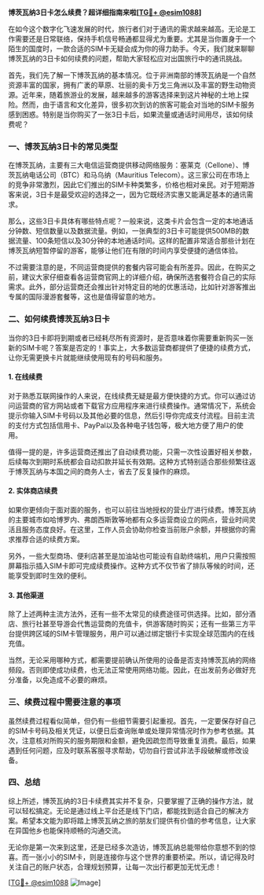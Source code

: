 **博茨瓦纳3日卡怎么续费？超详细指南来啦[[TG💪+ @esim1088](https://t.me/s/esim1088)]**

在如今这个数字化飞速发展的时代，旅行者们对于通讯的需求越来越高。无论是工作需要还是日常联络，保持手机信号畅通都显得尤为重要。尤其是当你置身于一个陌生的国度时，一款合适的SIM卡无疑会成为你的得力助手。今天，我们就来聊聊博茨瓦纳的3日卡如何续费的问题，帮助大家轻松应对出国旅行中的通讯挑战。

首先，我们先了解一下博茨瓦纳的基本情况。位于非洲南部的博茨瓦纳是一个自然资源丰富的国家，拥有广袤的草原、壮丽的奥卡万戈三角洲以及丰富的野生动物资源。近年来，随着旅游业的发展，越来越多的游客选择来到这片神秘的土地上探险。然而，由于语言和文化差异，很多初次到访的旅客可能会对当地的SIM卡服务感到困惑。特别是当你购买了一张3日卡后，如果流量或通话时间用尽，该如何续费呢？

### 一、博茨瓦纳3日卡的常见类型

在博茨瓦纳，主要有三大电信运营商提供移动网络服务：塞莱克（Cellone）、博茨瓦纳电话公司（BTC）和马乌纳（Mauritius Telecom）。这三家公司在市场上的竞争非常激烈，因此它们推出的SIM卡种类繁多，价格也相对亲民。对于短期游客来说，3日卡是最受欢迎的选择之一，因为它既经济实惠又能满足基本的通讯需求。

那么，这些3日卡具体有哪些特点呢？一般来说，这类卡片会包含一定的本地通话分钟数、短信数量以及数据流量。例如，一张典型的3日卡可能提供500MB的数据流量、100条短信以及30分钟的本地通话时间。这样的配置非常适合那些计划在博茨瓦纳短暂停留的游客，能够让他们在有限的时间内享受便捷的通信体验。

不过需要注意的是，不同运营商提供的套餐内容可能会有所差异。因此，在购买之前，建议大家仔细查看各运营商官网上的详细介绍，确保所选套餐符合自己的实际需求。此外，部分运营商还会推出针对特定目的地的优惠活动，比如针对游客推出专属的国际漫游套餐等，这也是值得留意的地方。

### 二、如何续费博茨瓦纳3日卡

当你的3日卡即将到期或者已经耗尽所有资源时，是否意味着你需要重新购买一张新的SIM卡呢？答案是否定的！事实上，大多数运营商都提供了便捷的续费方式，让你无需更换卡片就能继续使用现有的号码和服务。

#### 1. 在线续费

对于熟悉互联网操作的人来说，在线续费无疑是最方便快捷的方式。你可以通过访问运营商的官方网站或者下载官方应用程序来进行续费操作。通常情况下，系统会提示你输入SIM卡号码以及其他必要的信息，然后引导你完成支付流程。目前主流的支付方式包括信用卡、PayPal以及各种电子钱包等，极大地方便了用户的使用。

值得一提的是，许多运营商还推出了自动续费功能，只需一次性设置好相关参数，后续每次到期时系统都会自动扣款并延长有效期。这种方式特别适合那些频繁往返于博茨瓦纳与本国之间的商务人士，省去了反复操作的麻烦。

#### 2. 实体商店续费

如果你更倾向于面对面的服务，也可以前往当地授权的营业厅进行续费。博茨瓦纳的主要城市如哈博罗内、弗朗西斯敦等地都有众多运营商设立的网点，营业时间灵活且服务态度良好。在这里，工作人员会协助你检查当前账户余额，并根据你的需求推荐合适的续费方案。

另外，一些大型商场、便利店甚至是加油站也可能设有自助终端机，用户只需按照屏幕指示插入SIM卡即可完成续费操作。这种方式不仅节省了排队等候的时间，还能享受到即时生效的便利。

#### 3. 其他渠道

除了上述两种主流方法外，还有一些不太常见的续费途径可供选择。比如，部分酒店、旅行社甚至导游会代售运营商的充值卡，供游客随时购买；还有一些第三方平台提供跨区域的SIM卡管理服务，用户可以通过绑定银行卡实现全球范围内的在线充值。

当然，无论采用哪种方式，都需要提前确认所使用的设备是否支持博茨瓦纳的网络频段。否则即使成功续费，也无法正常使用网络功能。因此，在出发前务必做好充分准备，以免造成不必要的麻烦。

### 三、续费过程中需要注意的事项

虽然续费过程看似简单，但仍有一些细节需要引起重视。首先，一定要保存好自己的SIM卡号码及相关凭证，以便日后查询账单或处理异常情况时作为参考依据。其次，注意核对所购买的服务期限和金额，避免因疏忽而导致重复消费。最后，如果遇到任何问题，应及时联系客服寻求帮助，切勿自行尝试非法手段破解或修改设备。

### 四、总结

综上所述，博茨瓦纳的3日卡续费其实并不复杂，只要掌握了正确的操作方法，就可以轻松搞定。无论是通过线上平台还是线下门店，都能找到适合自己的解决方案。希望本文能为即将踏上博茨瓦纳之旅的朋友们提供有价值的参考信息，让大家在异国他乡也能保持顺畅的沟通交流。

无论你是第一次来到这里，还是已经多次造访，博茨瓦纳总能带给你意想不到的惊喜。而一张小小的SIM卡，则是连接你与这个世界的重要桥梁。所以，请记得及时关注自己的账户状态，合理规划预算，让每一次出行都更加无忧无虑！

[[TG💪+ @esim1088](https://t.me/s/esim1088) ![Image](https://i.postimg.cc/4NQfJmqS/Snipaste-2025-05-13-00-14-12.png)]